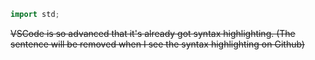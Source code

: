 ```cpp
import std;
```


~~VSCode is so advanced that it's already got syntax highlighting. (The sentence will be removed when I see the syntax highlighting on Github)~~
